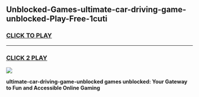 
## Unblocked-Games-ultimate-car-driving-game-unblocked-Play-Free-1cuti
<h3>
<a href="https://premium76.site?title=ultimate-car-driving-game-unblocked&ref=09A">CLICK TO PLAY</a></h3>
<hr>

<h3>
<a href="https://premium76.site?title=ultimate-car-driving-game-unblocked&ref=09A">CLICK 2 PLAY</a>
  
</h3>

<a href="https://premium76.site?title=ultimate-car-driving-game-unblocked&ref=09A"><img src="https://clearcache.store/games.png"></a>


**ultimate-car-driving-game-unblocked games unblocked: Your Gateway to Fun and Accessible Online Gaming**
